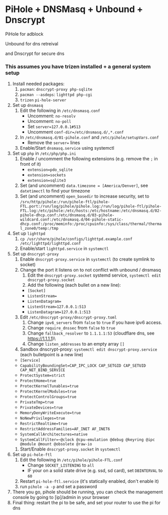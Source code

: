 # PiHole + DNSMasq + Unbound + Dnscrypt
PiHole for adblock

Unbound for dns retreival

and Dnscrypt for secure dns

### This assumes you have trizen installed + a general system setup

1) Install needed packages:
    1) ```pacman```: ```dnscrypt-proxy php-sqlite```
    1) ```pacman --asdeps```: ```lighttpd php-cgi```
    1) ```trizen``` ```pi-hole-server```
1) Set up ```dnsmasq```
    1) Edit the following in ```/etc/dnsmasq.conf```
        * Uncomment: `no-resolv`
        * Uncomment: `no-poll`
        * Set ```server=127.0.0.1#513```
        * Uncomment ```conf-dir=/etc/dnsmasq.d/,*.conf```
    1) In `/etc/dnsmasq.d/01-pihole.conf` and ```/etc/pihole/setupVars.conf```
        * Remove the `server=` lines
    1) Enable/Start ```dnsmasq.service``` using systemctl
1) Set up ```php``` in ```/etc/php/php.ini```
   1) Enable / uncomment the following extensions (e.g. remove the ```;``` in front of it)
       * ```extension=pdo_sqlite```
       * ```extension=sockets```
       * ```extension=sqlite3```
    1) Set (and uncomment) ```data.timezone = [America/Denver]```, see ```datetimectl``` to find your timezone
    1) Set (and uncomment) ```open_basedir``` to increase security, set to ```/srv/http/pihole:/run/pihole-ftl/pihole-FTL.port:/run/log/pihole/pihole.log:/run/log/pihole-ftl/pihole-FTL.log:/etc/pihole:/etc/hosts:/etc/hostname:/etc/dnsmasq.d/02-pihole-dhcp.conf:/etc/dnsmasq.d/03-pihole-wildcard.conf:/etc/dnsmasq.d/04-pihole-static-dhcp.conf:/proc/meminfo:/proc/cpuinfo:/sys/class/thermal/thermal_zone0/temp:/tmp```
1) Set up ```lighttpd```
    1) ```cp /usr/share/pihole/configs/lighttpd.example.conf /etc/lighttpd/lighttpd.conf```
    1) Enable/start ```lighttpd.service``` in ```systemctl```
1) Set up ```dnscrypt-proxy```
    1) Enable ```dnscrypt-proxy.service``` in ```systemctl``` (to create symlink to socket)
    1) Change the port it listens on to not conflict with unbound / dnsmasq
        1) Edit the ```dnscrypt-proxy.socket``` systemd service, ```systemctl edit dnscrypt-proxy.socket```
        1) Add the following (each bullet on a new line):
          * `[Socket]`
          * `ListenStream=`
          * `ListenDatagram=`
          * `ListenStream=127.0.0.1:513`
          * `ListenDatagram=127.0.0.1:513`
    1) Edit ```/etc/dnscrypt-proxy/dnscrypt-proxy.toml```
        1) Change ```ipv6_servers``` from ```false``` to ```true``` if you have ipv6 access.
        1) Change ```require_dnssec``` from ```false``` to ```true```
        1) Change ```fallback_resolver``` to ```1.1.1.1:53``` (cloudflare dns, see https://1.1.1.1)\
        1) Change ```listen_addresses``` to an empty array ```[]```
    1) Sandbox dnscrypt-proxy: `systemctl edit dnscrypt-proxy.service` (each bulletpoint is a new line)
      * `[Service]`
      * `CapabilityBoundingSet=CAP_IPC_LOCK CAP_SETGID CAP_SETUID CAP_NET_BIND_SERVICE`
      * `ProtectSystem=strict`
      * `ProtectHome=true`
      * `ProtectKernelTunables=true`
      * `ProtectKernelModules=true`
      * `ProtectControlGroups=true`
      * `PrivateTmp=true`
      * `PrivateDevices=true`
      * `MemoryDenyWriteExecute=true`
      * `NoNewPrivileges=true`
      * `RestrictRealtime=true`
      * `RestrictAddressFamilies=AF_INET AF_INET6`
      * `SystemCallArchitectures=native`
      * `SystemCallFilter=~@clock @cpu-emulation @debug @keyring @ipc @module @mount @obsolete @raw-io`
    1) Start/Enable ```dnscrypt-proxy.socket``` in ```systemctl```
1) Set up ```pi-hole-ftl```
    1) Edit the following in ```/etc/pihole/pihole-FTL.conf```
        * Change ```SOCKET_LISTENING``` to ```all```
        * IF your on a solid state drive (e.g. ssd, sd card), set ```DBINTERVAL``` to ```60```
    1) Restart ```pi-hole-ftl.service``` (it's statically enabled, don't enable it)
    1) run ```pihole -a -p``` and set a password
1) There you go, pihole should be running, you can check the management console by going to [ip]/admin in your browser
1) Final thing: restart the pi to be safe, and set your router to use the pi for dns
